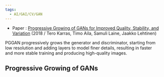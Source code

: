 ```yaml
---
tags:
  - AI/GAI/CV/GAN
---
```


- Paper : [Progressive Growing of GANs for Improved Quality, Stability, and Variation](https://arxiv.org/abs/1710.10196) (2018 / Tero Karras, Timo Aila, Samuli Laine, Jaakko Lehtinen)


PGGAN progressively grows the generator and discriminator, starting from low resolution and adding layers to model finer details, resulting in faster and more stable training and producing high-quality images.


## Progressive Growing of GANs
